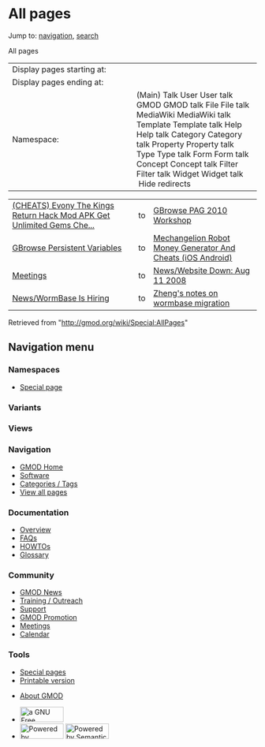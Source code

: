 <div id="mw-page-base" class="noprint">

</div>

<div id="mw-head-base" class="noprint">

</div>

<div id="content" class="mw-body" role="main">

<span id="top"></span>

<div id="mw-js-message" style="display:none;">

</div>



# <span dir="auto">All pages</span>

<div id="bodyContent">

<div id="contentSub">

</div>

<div id="jump-to-nav" class="mw-jump">

Jump to: [navigation](#mw-navigation), [search](#p-search)

</div>

<div id="mw-content-text">

<div class="namespaceoptions">

All pages

<table id="nsselect" class="allpages">
<colgroup>
<col style="width: 50%" />
<col style="width: 50%" />
</colgroup>
<tbody>
<tr class="odd">
<td class="mw-label">Display pages starting at:</td>
<td class="mw-input"></td>
</tr>
<tr class="even">
<td class="mw-label">Display pages ending at:</td>
<td class="mw-input"></td>
</tr>
<tr class="odd">
<td class="mw-label">Namespace:</td>
<td class="mw-input">(Main) Talk User User talk GMOD GMOD talk File File
talk MediaWiki MediaWiki talk Template Template talk Help Help talk
Category Category talk Property Property talk Type Type talk Form Form
talk Concept Concept talk Filter Filter talk Widget Widget talk
 Hide redirects</td>
</tr>
</tbody>
</table>

</div>

|  |  |  |
|----|----|----|
| [(CHEATS) Evony The Kings Return Hack Mod APK Get Unlimited Gems Che...](/mediawiki/index.php?title=Special:AllPages&from=%28CHEATS%29_Evony_The_Kings_Return_Hack_Mod_APK_Get_Unlimited_Gems_Cheats_Generator_IOS&to=GBrowse_PAG_2010_Workshop) | to | [GBrowse PAG 2010 Workshop](/mediawiki/index.php?title=Special:AllPages&from=%28CHEATS%29_Evony_The_Kings_Return_Hack_Mod_APK_Get_Unlimited_Gems_Cheats_Generator_IOS&to=GBrowse_PAG_2010_Workshop) |
| [GBrowse Persistent Variables](/mediawiki/index.php?title=Special:AllPages&from=GBrowse_Persistent_Variables&to=Mechangelion_Robot_Money_Generator_And_Cheats_%28iOS_Android%29) | to | [Mechangelion Robot Money Generator And Cheats (iOS Android)](/mediawiki/index.php?title=Special:AllPages&from=GBrowse_Persistent_Variables&to=Mechangelion_Robot_Money_Generator_And_Cheats_%28iOS_Android%29) |
| [Meetings](/mediawiki/index.php?title=Special:AllPages&from=Meetings&to=News%2FWebsite_Down%3A_Aug_11_2008) | to | [News/Website Down: Aug 11 2008](/mediawiki/index.php?title=Special:AllPages&from=Meetings&to=News%2FWebsite_Down%3A_Aug_11_2008) |
| [News/WormBase Is Hiring](/mediawiki/index.php?title=Special:AllPages&from=News%2FWormBase_Is_Hiring&to=Zheng%27s_notes_on_wormbase_migration) | to | [Zheng's notes on wormbase migration](/mediawiki/index.php?title=Special:AllPages&from=News%2FWormBase_Is_Hiring&to=Zheng%27s_notes_on_wormbase_migration) |

</div>

<div class="printfooter">

Retrieved from "<http://gmod.org/wiki/Special:AllPages>"

</div>

<div id="catlinks" class="catlinks catlinks-allhidden">

</div>

<div class="visualClear">

</div>

</div>

</div>

<div id="mw-navigation">

## Navigation menu

<div id="mw-head">



<div id="left-navigation">

<div id="p-namespaces" class="vectorTabs" role="navigation"
aria-labelledby="p-namespaces-label">

### Namespaces

- <span id="ca-nstab-special">[Special
  page](/wiki/Special:AllPages "This is a special page, you cannot edit the page itself")</span>

</div>

<div id="p-variants" class="vectorMenu emptyPortlet" role="navigation"
aria-labelledby="p-variants-label">

### 

### Variants[](#)

<div class="menu">

</div>

</div>

</div>

<div id="right-navigation">

<div id="p-views" class="vectorTabs emptyPortlet" role="navigation"
aria-labelledby="p-views-label">

### Views

</div>



</div>



</div>

</div>

</div>

<div id="mw-panel">

<div id="p-logo" role="banner">

<a href="/wiki/Main_Page"
style="background-image: url(http://gmod.org/images/GMOD-cogs.png);"
title="Visit the main page"></a>

</div>

<div id="p-Navigation" class="portal" role="navigation"
aria-labelledby="p-Navigation-label">

### Navigation

<div class="body">

- <span id="n-GMOD-Home">[GMOD Home](/wiki/Main_Page)</span>
- <span id="n-Software">[Software](/wiki/GMOD_Components)</span>
- <span id="n-Categories-.2F-Tags">[Categories /
  Tags](/wiki/Categories)</span>
- <span id="n-View-all-pages">[View all
  pages](/wiki/Special:AllPages)</span>

</div>

</div>

<div id="p-Documentation" class="portal" role="navigation"
aria-labelledby="p-Documentation-label">

### Documentation

<div class="body">

- <span id="n-Overview">[Overview](/wiki/Overview)</span>
- <span id="n-FAQs">[FAQs](/wiki/Category:FAQ)</span>
- <span id="n-HOWTOs">[HOWTOs](/wiki/Category:HOWTO)</span>
- <span id="n-Glossary">[Glossary](/wiki/Glossary)</span>

</div>

</div>

<div id="p-Community" class="portal" role="navigation"
aria-labelledby="p-Community-label">

### Community

<div class="body">

- <span id="n-GMOD-News">[GMOD News](/wiki/GMOD_News)</span>
- <span id="n-Training-.2F-Outreach">[Training /
  Outreach](/wiki/Training_and_Outreach)</span>
- <span id="n-Support">[Support](/wiki/Support)</span>
- <span id="n-GMOD-Promotion">[GMOD
  Promotion](/wiki/GMOD_Promotion)</span>
- <span id="n-Meetings">[Meetings](/wiki/Meetings)</span>
- <span id="n-Calendar">[Calendar](/wiki/Calendar)</span>

</div>

</div>

<div id="p-tb" class="portal" role="navigation"
aria-labelledby="p-tb-label">

### Tools

<div class="body">

- <span id="t-specialpages"><a href="/wiki/Special:SpecialPages" accesskey="q"
  title="A list of all special pages [q]">Special pages</a></span>
- <span id="t-print"><a href="/mediawiki/index.php?title=Special:AllPages&amp;printable=yes"
  rel="alternate" accesskey="p"
  title="Printable version of this page [p]">Printable version</a></span>

</div>

</div>

</div>

</div>

<div id="footer" role="contentinfo">

- <span id="footer-places-about">[About
  GMOD](/wiki/GMOD:About "GMOD:About")</span>

<!-- -->

- <span id="footer-copyrightico">[<img src="http://www.gnu.org/graphics/gfdl-logo-small.png" width="88"
  height="31" alt="a GNU Free Documentation License" />](http://www.gnu.org/licenses/fdl-1.3.html)</span>
- <span id="footer-poweredbyico">[<img src="/mediawiki/skins/common/images/poweredby_mediawiki_88x31.png"
  width="88" height="31" alt="Powered by MediaWiki" />](//www.mediawiki.org/)
  [<img
  src="/mediawiki/extensions/SemanticMediaWiki/includes/../resources/images/smw_button.png"
  width="88" height="31" alt="Powered by Semantic MediaWiki" />](https://www.semantic-mediawiki.org/wiki/Semantic_MediaWiki)</span>

<div style="clear:both">

</div>

</div>
